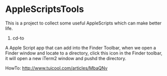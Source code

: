 # AppleScriptsTools

This is a project to collect some useful AppleScripts which can make better life.

1. cd-to

A Apple Script app that can add into the Finder Toolbar, when we open a Finder window and locate to a directory, click
this icon in the Finder toolbar, it will open a new iTerm2 window and pushd the directory.

HowTo: http://www.tuicool.com/articles/MbaQNv
